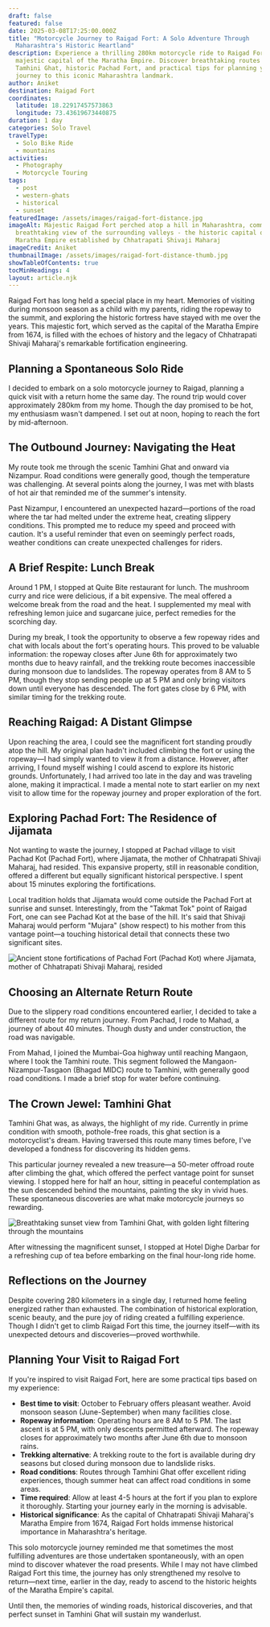 ```yaml
---
draft: false
featured: false
date: 2025-03-08T17:25:00.000Z
title: "Motorcycle Journey to Raigad Fort: A Solo Adventure Through
  Maharashtra's Historic Heartland"
description: Experience a thrilling 280km motorcycle ride to Raigad Fort, the
  majestic capital of the Maratha Empire. Discover breathtaking routes through
  Tamhini Ghat, historic Pachad Fort, and practical tips for planning your own
  journey to this iconic Maharashtra landmark.
author: Aniket
destination: Raigad Fort
coordinates:
  latitude: 18.22917457573863
  longitude: 73.43619673440875
duration: 1 day
categories: Solo Travel
travelType:
  - Solo Bike Ride
  - mountains
activities:
  - Photography
  - Motorcycle Touring
tags:
  - post
  - western-ghats
  - historical
  - sunset
featuredImage: /assets/images/raigad-fort-distance.jpg
imageAlt: Majestic Raigad Fort perched atop a hill in Maharashtra, commanding a
  breathtaking view of the surrounding valleys - the historic capital of the
  Maratha Empire established by Chhatrapati Shivaji Maharaj
imageCredit: Aniket
thumbnailImage: /assets/images/raigad-fort-distance-thumb.jpg
showTableOfContents: true
tocMinHeadings: 4
layout: article.njk
---
```

Raigad Fort has long held a special place in my heart. Memories of visiting during monsoon season as a child with my parents, riding the ropeway to the summit, and exploring the historic fortress have stayed with me over the years. This majestic fort, which served as the capital of the Maratha Empire from 1674, is filled with the echoes of history and the legacy of Chhatrapati Shivaji Maharaj's remarkable fortification engineering.

## Planning a Spontaneous Solo Ride

I decided to embark on a solo motorcycle journey to Raigad, planning a quick visit with a return home the same day. The round trip would cover approximately 280km from my home. Though the day promised to be hot, my enthusiasm wasn't dampened. I set out at noon, hoping to reach the fort by mid-afternoon.

## The Outbound Journey: Navigating the Heat

My route took me through the scenic Tamhini Ghat and onward via Nizampur. Road conditions were generally good, though the temperature was challenging. At several points along the journey, I was met with blasts of hot air that reminded me of the summer's intensity.

Past Nizampur, I encountered an unexpected hazard—portions of the road where the tar had melted under the extreme heat, creating slippery conditions. This prompted me to reduce my speed and proceed with caution. It's a useful reminder that even on seemingly perfect roads, weather conditions can create unexpected challenges for riders.

## A Brief Respite: Lunch Break

Around 1 PM, I stopped at Quite Bite restaurant for lunch. The mushroom curry and rice were delicious, if a bit expensive. The meal offered a welcome break from the road and the heat. I supplemented my meal with refreshing lemon juice and sugarcane juice, perfect remedies for the scorching day.

During my break, I took the opportunity to observe a few ropeway rides and chat with locals about the fort's operating hours. This proved to be valuable information: the ropeway closes after June 6th for approximately two months due to heavy rainfall, and the trekking route becomes inaccessible during monsoon due to landslides. The ropeway operates from 8 AM to 5 PM, though they stop sending people up at 5 PM and only bring visitors down until everyone has descended. The fort gates close by 6 PM, with similar timing for the trekking route.

## Reaching Raigad: A Distant Glimpse

Upon reaching the area, I could see the magnificent fort standing proudly atop the hill. My original plan hadn't included climbing the fort or using the ropeway—I had simply wanted to view it from a distance. However, after arriving, I found myself wishing I could ascend to explore its historic grounds. Unfortunately, I had arrived too late in the day and was traveling alone, making it impractical. I made a mental note to start earlier on my next visit to allow time for the ropeway journey and proper exploration of the fort.

## Exploring Pachad Fort: The Residence of Jijamata

Not wanting to waste the journey, I stopped at Pachad village to visit Pachad Kot (Pachad Fort), where Jijamata, the mother of Chhatrapati Shivaji Maharaj, had resided. This expansive property, still in reasonable condition, offered a different but equally significant historical perspective. I spent about 15 minutes exploring the fortifications.

Local tradition holds that Jijamata would come outside the Pachad Fort at sunrise and sunset. Interestingly, from the "Takmat Tok" point of Raigad Fort, one can see Pachad Kot at the base of the hill. It's said that Shivaji Maharaj would perform "Mujara" (show respect) to his mother from this vantage point—a touching historical detail that connects these two significant sites.

![Ancient stone fortifications of Pachad Fort (Pachad Kot) where Jijamata, mother of Chhatrapati Shivaji Maharaj, resided](/assets/images/pachad-fort.jpg "Pachad Fort - where Jijamata resided")

## Choosing an Alternate Return Route

Due to the slippery road conditions encountered earlier, I decided to take a different route for my return journey. From Pachad, I rode to Mahad, a journey of about 40 minutes. Though dusty and under construction, the road was navigable.

From Mahad, I joined the Mumbai-Goa highway until reaching Mangaon, where I took the Tamhini route. This segment followed the Mangaon-Nizampur-Tasgaon (Bhagad MIDC) route to Tamhini, with generally good road conditions. I made a brief stop for water before continuing.

## The Crown Jewel: Tamhini Ghat

Tamhini Ghat was, as always, the highlight of my ride. Currently in prime condition with smooth, pothole-free roads, this ghat section is a motorcyclist's dream. Having traversed this route many times before, I've developed a fondness for discovering its hidden gems.

This particular journey revealed a new treasure—a 50-meter offroad route after climbing the ghat, which offered the perfect vantage point for sunset viewing. I stopped here for half an hour, sitting in peaceful contemplation as the sun descended behind the mountains, painting the sky in vivid hues. These spontaneous discoveries are what make motorcycle journeys so rewarding.

![Breathtaking sunset view from Tamhini Ghat, with golden light filtering through the mountains](/assets/images/tamhini-ghat-sunset.jpg "Sunset from a hidden spot in Tamhini Ghat")

After witnessing the magnificent sunset, I stopped at Hotel Dighe Darbar for a refreshing cup of tea before embarking on the final hour-long ride home.

## Reflections on the Journey

Despite covering 280 kilometers in a single day, I returned home feeling energized rather than exhausted. The combination of historical exploration, scenic beauty, and the pure joy of riding created a fulfilling experience. Though I didn't get to climb Raigad Fort this time, the journey itself—with its unexpected detours and discoveries—proved worthwhile.

## Planning Your Visit to Raigad Fort

If you're inspired to visit Raigad Fort, here are some practical tips based on my experience:

* **Best time to visit**: October to February offers pleasant weather. Avoid monsoon season (June-September) when many facilities close.
* **Ropeway information**: Operating hours are 8 AM to 5 PM. The last ascent is at 5 PM, with only descents permitted afterward. The ropeway closes for approximately two months after June 6th due to monsoon rains.
* **Trekking alternative**: A trekking route to the fort is available during dry seasons but closed during monsoon due to landslide risks.
* **Road conditions**: Routes through Tamhini Ghat offer excellent riding experiences, though summer heat can affect road conditions in some areas.
* **Time required**: Allow at least 4-5 hours at the fort if you plan to explore it thoroughly. Starting your journey early in the morning is advisable.
* **Historical significance**: As the capital of Chhatrapati Shivaji Maharaj's Maratha Empire from 1674, Raigad Fort holds immense historical importance in Maharashtra's heritage.

This solo motorcycle journey reminded me that sometimes the most fulfilling adventures are those undertaken spontaneously, with an open mind to discover whatever the road presents. While I may not have climbed Raigad Fort this time, the journey has only strengthened my resolve to return—next time, earlier in the day, ready to ascend to the historic heights of the Maratha Empire's capital.

Until then, the memories of winding roads, historical discoveries, and that perfect sunset in Tamhini Ghat will sustain my wanderlust.
